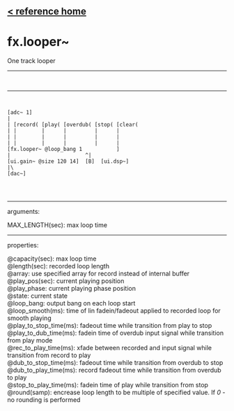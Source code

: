 [< reference home](index.html)
---

# fx.looper~


One track looper

---

<br>


---


```


[adc~ 1]
|
| [record( [play( [overdub( [stop( [clear(
| |        |      |         |      |
| |        |      |         |      |
| |        |      |         |      |
[fx.looper~ @loop_bang 1           ]
|                        ^|
[ui.gain~ @size 120 14]  [B]  [ui.dsp~]
|\
[dac~]


            
```

---
arguments:

MAX_LENGTH(sec): max loop time<br>

---
properties:

@capacity(sec): max loop time<br>
@length(sec): 
            recorded loop length<br>
@array: use specified array for record instead
            of internal buffer<br>
@play_pos(sec): 
            current playing position<br>
@play_phase: 
            current playing phase position<br>
@state: current state<br>
@loop_bang: output bang on each loop
            start<br>
@loop_smooth(ms): time of lin fadein/fadeout applied to recorded loop for smooth
            playing<br>
@play_to_stop_time(ms): fadeout time while transition from play to stop<br>
@play_to_dub_time(ms): fadein time of overdub input signal while transition from play
            mode<br>
@rec_to_play_time(ms): xfade between recorded and input signal while transition from record to
            play<br>
@dub_to_stop_time(ms): fadeout time while transition from overdub to stop<br>
@dub_to_play_time(ms): record fadeout time while transition from overdub to play<br>
@stop_to_play_time(ms): fadein time of play while transition from stop<br>
@round(samp): encrease
            loop length to be multiple of specified value. If *0* - no rounding is
            performed<br>

